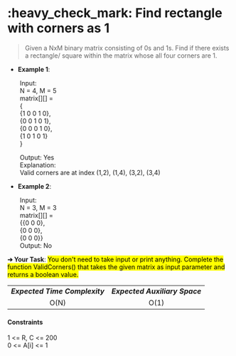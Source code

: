 <h1>:heavy_check_mark: Find rectangle with corners as 1</h1>
<blockquote>Given a NxM binary matrix consisting of 0s and 1s. Find if there exists a rectangle/ square within the matrix whose all four corners are 1.</blockquote>

* **Example 1**:<br>

&emsp;&emsp;Input:<br>
&emsp;&emsp;N = 4, M = 5<br>
&emsp;&emsp;matrix[][] = <br>
&emsp;&emsp;{<br>
&emsp;&emsp;{1 0 0 1 0},<br>
&emsp;&emsp;{0 0 1 0 1},<br>
&emsp;&emsp;{0 0 0 1 0}, <br>
&emsp;&emsp;{1 0 1 0 1}<br>
&emsp;&emsp;} <br>

&emsp;&emsp;Output: Yes<br>
&emsp;&emsp;Explanation:<br>
&emsp;&emsp;Valid corners are at index (1,2), (1,4), (3,2), (3,4) <br>

* **Example 2**:<br>

&emsp;&emsp;Input:<br>
&emsp;&emsp;N = 3, M = 3<br>
&emsp;&emsp;matrix[][] = <br>
&emsp;&emsp;{{0 0 0},<br>
&emsp;&emsp;{0 0 0},<br>
&emsp;&emsp;{0 0 0}}<br>
&emsp;&emsp;Output: No<br>

**➔ Your Task**:
<mark>You don't need to take input or print anything. Complete the function ValidCorners() that takes the given matrix as input parameter and returns a boolean value.</mark>

<table align="center">
      <tr><td><em><b>Expected Time Complexity</td> <td><em><b>Expected Auxiliary Space</td></tr>
      <tr><td align="center">O(N)</td> <td align="center">O(1)</td></tr>
</table>

#### Constraints 
1 <= R, C <= 200<br>
0 <= A[i] <= 1